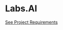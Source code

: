 # Labs.AI

[See Project Requirements](https://docs.google.com/document/d/1AYN_DGFW-khVx39ulZcXs8yEqi3826jxI1qzg-K8lsw/edit)
